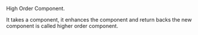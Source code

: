 High Order Component.

It takes a component, it enhances the component and return backs the new component is called higher order component.

